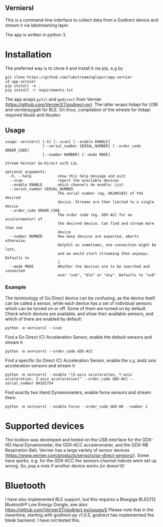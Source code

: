 ## Verniersl

This is a command-line-interface to collect data from a Godirect device and stream it via labstreaming layer. 

The app is written in python 3.

# Installation


The preferred way is to clone it and install it via pip, e.g by 
```
git clone https://github.com/labstreaminglayer/app-vernier
cd app-vernier
pip install -e .
pip install -r requirements.txt
```
The app wraps ```pylsl``` and ```godirect``` from Vernier (https://github.com/VernierST/godirect-py). The latter wraps hidapi for USB and vernierpygatt for BLE. On linux, compilation of the wheels for hidapi required libusb and libudev.

## Usage

```
usage: verniersl [-h] [--scan] [--enable ENABLE]
                 [--serial_number SERIAL_NUMBER] [--order_code ORDER_CODE]
                 [--number NUMBER] [--mode MODE]

Stream Vernier Go-Direct with LSL

optional arguments:
  -h, --help            show this help message and exit
  --scan                report the available devices
  --enable ENABLE       which channels do enable: List
  --serial_number SERIAL_NUMBER
                        The serial number (eg. OK2001B3) of the desired
                        device. Streams are then limited to a single device
  --order_code ORDER_CODE
                        The order code (eg. GDX-ACC for an accelerometer) of
                        the desired device. Can find and stream more than one
                        device
  --number NUMBER       How many devices are expected, aborts otherwise.
                        Helpful as sometimes, one connection might be lost,
                        and we would start streaming then anyways. Defaults to
                        1
  --mode MODE           Whether the devices are to be searched and connected
                        over "usb", "ble" or "any". Defaults to "usb"
```

### Example

The terminology of Go Direct device can be confusing, as the device itself can be called a sensor, while each device has a set of individual sensors which can be turned on or off. Some of them are turned on by default. Check which devices are available, and show their available sensors, and which of there are enabled by default:

```
python -m verniersl --scan
```

Find a Go Direct (C) Acceleration Sensor, enable the default sensors and stream it

```
python -m verniersl --order_code GDX-ACC
```

Find a specific Go Direct (C) Acceleration Sensor, enable the x,y, andz axis acceleration sensors and stream it

```
python -m verniersl --enable "[X-axis acceleration, Y-axis acceleration, Z-axis acceleration]" --order_code GDX-ACC --serial_number 0H101754
```

Find exactly two Hand Dynamometers, enable force sensors and stream them.

```
python -m verniersl --enable Force --order_code GDX-HD --number 2
```

# Supported devices

The toolbox was developed and tested on the USB interface for the GDX-HD Hand Dynamometer, the GDX-ACC accelerometer, and the GDX-RB Respiration Belt. Vernier has a large variety of sensor devices (https://www.vernier.com/products/sensors/go-direct-sensors/). Some have quirks, e.g. for the GDX-ACC the sensors channel indices were set up wrong. So, pop a note if another device works (or doesn't)!

# Bluetooth
I have also implemented BLE support, but this requires a Bluegiga BLED112 Bluetooth® Low Energy Dongle, see also: https://github.com/VernierST/godirect-py/issues/5 Please note that in the meantime, starting with godirect-py v1.0.5, godirect has implememted the bleak backend. I have not tested this.

